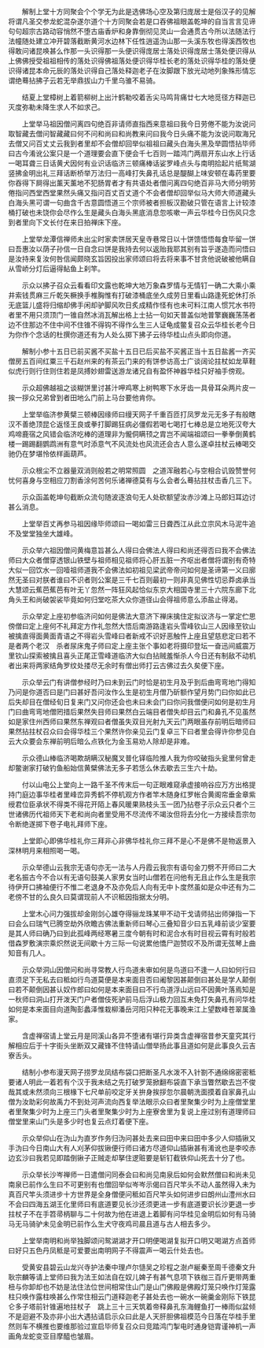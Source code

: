 <!-- { "loadSidebar": true } -->
　　解制上堂十方同聚会个个学无为此是选佛场心空及第归庞居士是俗汉子的见解将谓凡圣交参龙蛇混杂遂尔道个十方同聚会若是口吞佛祖眼盖乾坤的自当言言见谛句句超宗古路动容悄然不堕古庙香炉和身靠倒彻见灵山一会通贯古今所以法随法行法幢随处建立冲开碧落截断黄河水边林下任性逍遥沩山那一头溪东牧也得溪西牧也得敢问诸昆唤甚么作那一头识得那一头便识得庞居士落处识得庞居士落处便识得从上佛佛授受祖祖相传的落处识得佛祖落处便识得华桂长老的落处识得华桂的落处便识得诸昆本命元辰的落处识得自己落处释迦老子在汝脚跟下放光动地列象殊形情忘谓绝蓦拈拂子云若无举鼎拔山力千里乌骓不易骑。

　　结夏上堂樟树上着箭柳树上出汁鹤勒咬着舌尖马鸣背痛廿七大地觅径方释迦已灭度弥勒未降生求人不如求己。

　　上堂举马祖因僧问离四句绝百非请师直指西来意祖曰我今日劳倦不能为汝说问取智藏去僧问智藏藏曰何不问和尚曰和尚教来问曰我今日头痛不能为汝说问取海兄去僧又问百丈丈云我到者里却不会僧却回举似祖祖曰藏头白海头黑及举圆悟拈毕师曰古今淆讹公案只是一个道理要会直下便会千七百则一踏鸿门两扇开东山水上行话一喝耳聋三日话黄犬因何有业识话临济三顿痛棒话娑罗峰点头与南明拾起片纸鸳湖竖拂金明出礼三拜话断桥举万法归一高峰打失鼻孔话总是醍醐上味安顿在毒药里要你吞得下屙得出薰天薰地不犯肠胃者才有共语处者僧问离四句绝百非马大师分明劳倦指问西堂西堂果然头痛又指问百丈百丈道个不会者僧却回举似马大师大师道藏头白海头黑可谓一句曲含千古意圆悟道三个宗师被者担板汉勘破只管在语言上计较漆桶打破也未饶你会尽作么生是藏头白海头黑底消息忽咳嗽一声云华桂今日伤风只念到者里向下文长付在来日拍禅床下座。

　　上堂举龙潭信禅师未出尘时家卖饼居天皇寺巷常日以十饼馈悟悟每食毕留一饼曰吾惠汝以荫子孙信一日自念曰饼是我持去何以返贻我耶其别有旨乎遂造而问悟曰是汝持来复汝何咎信闻颇晓玄旨因投出家师颂曰将去将来事不甘贪他说破被他瞒自从雪峤分灯后逼得鲇鱼上刹竿。

　　示众以拂子召众云看看印文露也乾坤大地万象森罗情与无情钉一确二大乘小乘井索钱贯麻三斤乾矢橛换手椎胸惟有打破漆桶底坐久成劳日里看山路逢死蛇休打杀无底篮儿盛将归缩却佛手闲却驴脚风吹日炙成精作怪有也未可料江南人惯咒水书符者里不用只须顶门一锥自然冰消瓦解出格上士拈一句如天普盖似地普擎巍巍荡荡者边不住那边不住中间不住锥不得钩不得作么生三人证龟成鳖复召众云华桂长老今日为你作个念话的杜撰你道还有为人处么掷下拂子云待华桂山点头即向你道。

　　解制小参十五日已前买酱不买盐十五日已后买盐不买酱正当十五日盐酱一齐买僧房五百间红粟三千石赵州来的有茶云门来的有饼参访高士广谈阔论拄杖如龙草鞋似虎行则行住则住若是凤搏妙翅雷送游龙诸兄自有盈怀神器华桂只好袖手傍观。

　　示众超佛越祖之谈糊饼里讨甚汁呷鸡寒上树鸭寒下水牙齿一具骨耳朵两片皮一挨一拶众兄弟曾到者田地么门前上马台要他肯你。

　　上堂举临济参黄檗三顿棒因缘师曰缦天网子千重百匝打凤罗龙元无多子有般瞎汉不善绝顶昆仑返怪王良或拳打脚踢狂病必僵假若喝七喝打七棒总是立地死汉夸大鸡啼鹿宿之风错会临济吃棒的道理非为儱侗瞒顸之胄岂不闻端祖颂曰一拳拳倒黄鹤楼一踢踢翻鹦鹉洲有意气时添意气不风流处也风流还会古人意么遂卓拄杖云棒喝交驰仍在梦堪怜依样画葫芦。

　　示众根尘不立器量双消则般若之明常照圆　之道浑融若心与空相合讥毁赞誉何忧何喜身与空相应刀割香涂何苦何乐诸禅德莫有与么会者么蓦拈拄杖击香几三下。

　　示众函盖乾坤句截断众流句随波逐浪句无人处砍额望汝赤沙滩上马郎妇耳边讨甚么消息。

　　上堂举百丈再参马祖因缘毕师颂曰一喝如雷三日聋西江从此立宗风木马泥牛追不及堂堂独坐大雄峰。

　　示众举六祖因僧问黄梅意旨甚么人得曰会佛法人得曰和尚还得否曰我不会佛法师曰大众者僧穿透银山铁壁与祖师相见祖师将心肝五脏一齐呕出者僧将谓别有奇特大似一回饮水一回噎祖师道我不会佛法如初祖见梁武帝帝问如何是圣谛第一义曰廓然无圣曰对朕者谁曰不识者则公案是三千七百则最初一则非真见佛性切忌莽卤承当大慧颂云蕉芭蕉芭有叶无丫忽然一阵狂风起恰似东京大相国寺里三十六院东廊下北角头王和尚破袈裟毕竟如何归堂吃茶大众你道径山会得祖师意么添盐止得渴。

　　示众举定上座初参临济问如何是佛法大意济下禅床擒住定拟议济与一掌定伫思傍僧曰定上座何不礼拜定方作礼忽然大悟后南游路逢岩头雪峰钦山三人因缘至钦山被擒直得面黄面青语之不得岩头雪峰曰者新戒不识好恶触忤上座且望慈悲定曰若不是者两个老汉　杀者尿床鬼子师曰定上座主张个事如老将摄印登坛一奋迅间威震万里钦山探索被擒且喜头正尾正雪峰道临济大似白拈贼羞惭杀人今日还有制敌不动机者出来将两家结角罗纹处搂尽无余时有僧出师打云古佛过去久矣便下座。

　　示众举云门有讲僧参经时乃曰未到云门时恰是初生月及乎到后曲弯弯地门得知乃问是你道否曰是门曰甚好吾问汝作么生是初生月僧乃斫额作望月势门曰你如此已后失却目在僧经旬日复来门又问你还会也未曰未会门曰你问我僧便问如何是初生月门曰曲弯弯地僧罔措后果然失目师曰果然白云端目者僧失却目云门和鼻孔不见虽然如是家住州西师曰果然东禅观曰者僧虽失双目光射九天云门两眼虽存前明后暗师曰果然拈拄杖召众曰会得华桂三个果然许你亲见云门复卓三下曰者里会得许你参见白云大众要会东禅前明后暗么点铁化为金玉易劝人除却是非难。

　　示众德山棒临济喝欺胡瞒汉秘魔叉普化铎临险推人我为你咬破指头瓮里何曾走却鳖谢家打破钓鱼船始信黄檗佛法无多子若恁么休去歇去三生六十劫。

　　付以山电公上堂向上一路千圣不传末后一句正眼难窥承虚接响谷应万方出格提持门庭边事华桂者里峰峦异秀鹤不停机观方作者竿木随身红罗帐合黄阁帘垂金章紫绶君位臣承状不得类不得花开陌上春风暖果熟枝头玉一团乃拈卷子示众云只者个三世诸佛历代祖师天下老和尚向者里受用不尽流传不竭汝但将去分化一方接续吾宗勿令断绝遂掷下卷子电礼拜师下座。

　　上堂即心即佛华桂礼你三拜非心非佛华桂礼你三拜不是心不是佛不是物返景入深林明月来相照喝一喝。

　　示众举德山云我宗无语句亦无一法与人丹霞云我宗有语句金刀劈不开师曰二大老名振古今不合以有无语句鼓美人家男女当时山僧若在问他有无且止作么生是我宗待伊开口拂袖便行不惟二老退身不及亦免后人向有无中卜度然虽如是众中还有为二老傍不甘的么良久曰莫谓现前人不识秪因指据太分明。

　　上堂木心问力强拔却金刚剑心雄夺得骊龙珠某甲不动干戈请师拈出师弹指一下曰会么曰瑞气已腾空劫外欣瞻古佛法重新师曰琴心三叠知音少曰五乳峰前谈少室要是其人师曰确乃曰到此孤峰两经寒暑三度今朝有时和泥合水有时目视云霄有时般若借森罗敷演宗乘炽然说无间歇十方三际一句说累他憍尸迦赞叹不及所谓无弦琴上曲知音有几人。

　　示众举洞山因僧问和尚寻常教人行鸟道未审如何是鸟道曰不逢一人曰如何行曰直须足下无私去曰秪如行鸟道莫便是本来面目否曰阇黎因甚颠倒曰甚处是学人颠倒曰若不颠倒因甚认奴作郎曰如何是本来面目曰不行鸟道浮山远曰不因黄叶落焉知是一秋师曰洞山打开泼天门户者僧伎死驴前马后浮山极力回互未免打失鼻孔有问华桂如何是本来面目向道陶彭蠡泽惟栽柳潘岳河阳只种花无事晚来江上望数峰苍翠属渔家。

　　含虚禅宿请上堂云月是同溪山各异不堕诸有堪行异类含虚禅宿昔参天童究其行解相应后于十字街头坐断双又藏锋不住特请山僧举扬此事且道如何是此事良久云吉寮舌头。

　　结制小参布漫天网子捞罗龙凤结布袋口把断圣凡水泼不入针劄不通绵绵密密秪要诸人明此一着若有个汉于我未结之先打破罗笼掀翻布袋直下承当瞥然歇去岂不俊哉其或未然须向三根椽下七尺单前咬定牙关拚身挨拶忽尔晨朝洗面摸着自家鼻孔山僧为汝助彩何故禹力不到处河声流向西复举法眼示众曰者里聚集少时为上座僧堂里者里聚集少时为上座三门头者里聚集少时为上座寮舍里为复说上座过别有道理师曰僧堂里来山门头是多少时也复云点灯着便下座。

　　示众举仰山在沩山为直岁作务归沩问甚处去来曰田中来曰田中多少人仰插锹又手沩曰今日南山大有人刈茅仰拔锹便行师曰诸方尽道仰山插锹甚有淆讹也是李咬赤边玄沙曰我若见即踏倒锹子正贼走却拏住逻赃要是斩钉截铁仰山死去十分了也。

　　示众举长沙岑禅师一日遣僧问同泰会曰和尚见南泉后如何会默然僧曰和尚未见南泉已前作么生曰不可更别有也僧回举似岑岑示偈曰百尺竿头不动人虽然得入未为真百尺竿头须进步十方世界是全身僧便问秪如百尺竿头如何进步曰朗州山澧州水曰不会曰四海五湖王化里师曰有底道要见长沙还须更进一步有底道要识长沙更退一步拄杖子不在手笤帚柄聊与二十何故为他在进退上着脚有问华桂见金明后如何有马骑马无马骑驴未见金明已前作么生犬守夜鸡司晨且道与古人相去多少。

　　上堂举南明和尚举独脚颂问鸳湖湖才开口明便喝湖复拟开口明又喝湖方点首师曰好只五色丹凤秪是可爱要出南明网子不得震声一喝云什处去也。

　　受黄安县碧云山龙兴寺护法秦中理卢尔慥吴之珍程之澍卢綖秦至周千德秦文升耿宗麟等请上堂师曰我为法王如法自在奴儿婢子有甚气息项下铁枷三百斤更带两重杻与你卸却也不妨是法住法位世间相常住山门是山门佛殿是佛殿灯笼只唤作灯笼露柱只唤作露柱唤甚么作常住相云门道释迦老子甚处去也一碗水一碗羹金刚际下铁昆仑多子塔前针锥遍地拄杖子　跳上三十三天筑着帝释鼻孔东海鲤鱼打一棒雨似盆倾不是迴避不及亦非小出大遇拈请启示众曰此是人天肝胆佛祖模范今日落在华桂手里然则车不横推也要维那验过宣启毕师复召众曰竞踏鸿门掣电时通身铠胄谨神机一声画角龙蛇变亚目摩醯也皱眉。

